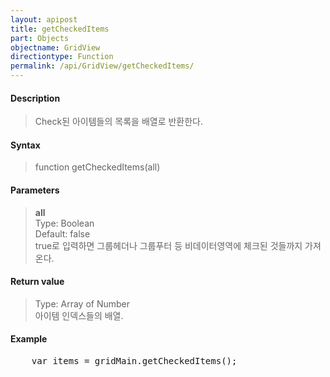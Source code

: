 ```yaml
---
layout: apipost
title: getCheckedItems
part: Objects
objectname: GridView
directiontype: Function
permalink: /api/GridView/getCheckedItems/
---
```



#### Description

> Check된 아이템들의 목록을 배열로 반환한다.

#### Syntax

> function getCheckedItems(all)

#### Parameters

> **all**  
> Type: Boolean  
> Default: false  
> true로 입력하면 그룹헤더나 그룹푸터 등 비데이터영역에 체크된 것들까지 가져온다.  

#### Return value

> Type: Array of Number  
> 아이템 인덱스들의 배열.

#### Example

<pre class="prettyprint">
    var items = gridMain.getCheckedItems();
</pre>

